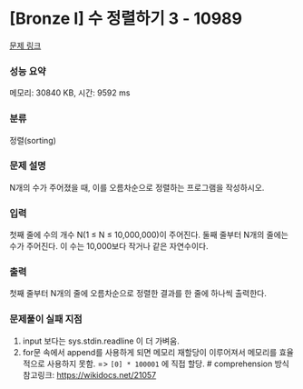 # [Bronze I] 수 정렬하기 3 - 10989 

[문제 링크](https://www.acmicpc.net/problem/10989) 

### 성능 요약

메모리: 30840 KB, 시간: 9592 ms

### 분류

정렬(sorting)

### 문제 설명

<p>N개의 수가 주어졌을 때, 이를 오름차순으로 정렬하는 프로그램을 작성하시오.</p>

### 입력 

 <p>첫째 줄에 수의 개수 N(1 ≤ N ≤ 10,000,000)이 주어진다. 둘째 줄부터 N개의 줄에는 수가 주어진다. 이 수는 10,000보다 작거나 같은 자연수이다.</p>

### 출력 

 <p>첫째 줄부터 N개의 줄에 오름차순으로 정렬한 결과를 한 줄에 하나씩 출력한다.</p>

### 문제풀이 실패 지점

 1. input 보다는 sys.stdin.readline 이 더 가벼움.
 2. for문 속에서 append를 사용하게 되면 메모리 재할당이 이루어져서 메모리를 효율적으로 사용하지 못함.
    => `[0] * 100001` 에 직접 할당.  # comprehension 방식
    참고링크: https://wikidocs.net/21057
